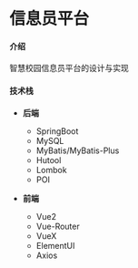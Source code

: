 # 信息员平台

#### 介绍
智慧校园信息员平台的设计与实现

#### 技术栈
- **后端**
    - SpringBoot
    - MySQL
    - MyBatis/MyBatis-Plus
    - Hutool
    - Lombok
    - POI
    
- **前端**
    - Vue2
    - Vue-Router
    - VueX
    - ElementUI
    - Axios